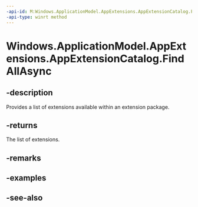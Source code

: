 ----api-id: M:Windows.ApplicationModel.AppExtensions.AppExtensionCatalog.FindAllAsync
-api-type: winrt method
---<!-- Method syntaxpublic Windows.Foundation.IAsyncOperation<Windows.Foundation.Collections.IVectorView<Windows.ApplicationModel.AppExtensions.AppExtension>> FindAllAsync()--># Windows.ApplicationModel.AppExtensions.AppExtensionCatalog.FindAllAsync## -descriptionProvides a list of extensions available within an extension package.<!--What's the scope - need to understand open() better-->## -returnsThe list of extensions.## -remarks## -examples## -see-also